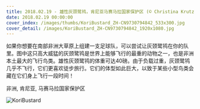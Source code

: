 ```yaml
---
title: 2018.02.19 - 雄性灰颈鹭鸨，肯尼亚马赛马拉国家保护区 (© Christina Krutz/Masterfile)
date: 2018.02.19 00:00:00
cover_index: /images/thumbs/KoriBustard_ZH-CN9730794842_533x300.jpg
cover_detail: /images/KoriBustard_ZH-CN9730794842_1920x1080.jpg
---
```


如果你想要在南部非洲大草原上组建一支足球队，可以尝试让灰颈鹭鸨在你的队里。图中这只高大威猛的灰颈鹭鸨是世界上能够飞行的最重的动物之一，也是非洲本土最大的飞行鸟类。雄性灰颈鹭鸨的体重可达40磅。由于负载过重，灰颈鹭鸨几乎不飞行，它们更喜欢徒步旅行。它们的体型如此巨大，以致于某些小型鸟类会藏在它们身上飞行一段时间！

非洲, 肯尼亚, 马赛马拉国家保护区

![KoriBustard](/images/KoriBustard_ZH-CN9730794842_1920x1080.jpg)
